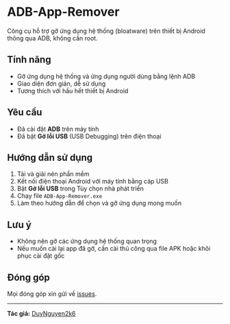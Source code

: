 # ADB-App-Remover

Công cụ hỗ trợ gỡ ứng dụng hệ thống (bloatware) trên thiết bị Android thông qua ADB, không cần root.

## Tính năng

- Gỡ ứng dụng hệ thống và ứng dụng người dùng bằng lệnh ADB
- Giao diện đơn giản, dễ sử dụng
- Tương thích với hầu hết thiết bị Android

## Yêu cầu

- Đã cài đặt **ADB** trên máy tính
- Đã bật **Gỡ lỗi USB** (USB Debugging) trên điện thoại

## Hướng dẫn sử dụng

1. Tải và giải nén phần mềm
2. Kết nối điện thoại Android với máy tính bằng cáp USB
3. Bật **Gỡ lỗi USB** trong Tùy chọn nhà phát triển
4. Chạy file `ADB-App-Remover.exe`
5. Làm theo hướng dẫn để chọn và gỡ ứng dụng mong muốn

## Lưu ý

- Không nên gỡ các ứng dụng hệ thống quan trọng
- Nếu muốn cài lại app đã gỡ, cần cài thủ công qua file APK hoặc khôi phục cài đặt gốc

## Đóng góp

Mọi đóng góp xin gửi về [issues](https://github.com/DuyNguyen2k6/ADB-App-Remover/issues).

---

**Tác giả:** [DuyNguyen2k6](https://github.com/DuyNguyen2k6)
